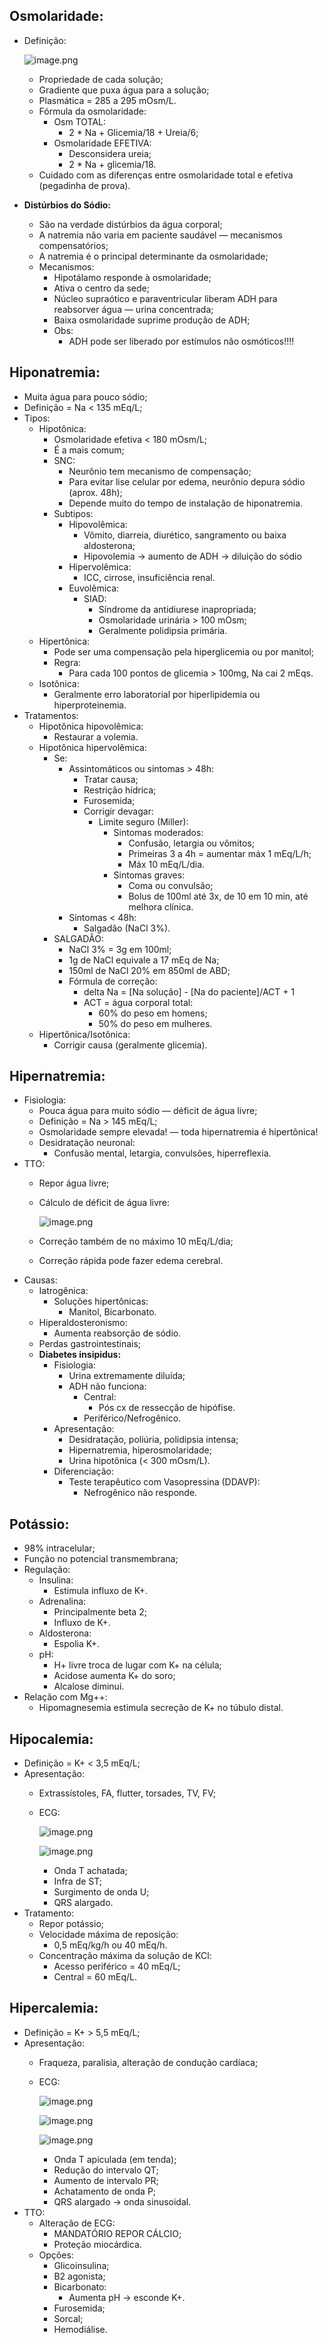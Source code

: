 ## Osmolaridade:

- Definição:
    
    ![image.png](ANESTESIOLOGIA/attachments/imgs/Equilíbrio-hidroeletrolítico/image.png)
    
    - Propriedade de cada solução;
    - Gradiente que puxa água para a solução;
    - Plasmática = 285 a 295 mOsm/L.
    - Fórmula da osmolaridade:
        - Osm TOTAL:
            - 2 * Na + Glicemia/18 + Ureia/6;
        - Osmolaridade EFETIVA:
            - Desconsidera ureia;
            - 2 * Na + glicemia/18.
    - Cuidado com as diferenças entre osmolaridade total e efetiva (pegadinha de prova).
- **Distúrbios do Sódio:**
    - São na verdade distúrbios da água corporal;
    - A natremia não varia em paciente saudável — mecanismos compensatórios;
    - A natremia é o principal determinante da osmolaridade;
    - Mecanismos:
        - Hipotálamo responde à osmolaridade;
        - Ativa o centro da sede;
        - Núcleo supraótico e paraventricular liberam ADH para reabsorver água — urina concentrada;
        - Baixa osmolaridade suprime produção de ADH;
        - Obs:
            - ADH pode ser liberado por estímulos não osmóticos!!!!

## Hiponatremia:

- Muita água para pouco sódio;
- Definição = Na < 135 mEq/L;
- Tipos:
    - Hipotônica:
        - Osmolaridade efetiva < 180 mOsm/L;
        - É a mais comum;
        - SNC:
            - Neurônio tem mecanismo de compensação;
            - Para evitar lise celular por edema, neurônio depura sódio (aprox. 48h);
            - Depende muito do tempo de instalação de hiponatremia.
        - Subtipos:
            - Hipovolêmica:
                - Vômito, diarreia, diurético, sangramento ou baixa aldosterona;
                - Hipovolemia → aumento de ADH → diluição do sódio
            - Hipervolêmica:
                - ICC, cirrose, insuficiência renal.
            - Euvolêmica:
                - SIAD:
                    - Síndrome da antidiurese inapropriada;
                    - Osmolaridade urinária > 100 mOsm;
                    - Geralmente polidipsia primária.
    - Hipertônica:
        - Pode ser uma compensação pela hiperglicemia ou por manitol;
        - Regra:
            - Para cada 100 pontos de glicemia > 100mg, Na cai 2 mEqs.
    - Isotônica:
        - Geralmente erro laboratorial por hiperlipidemia ou hiperproteinemia.
- Tratamentos:
    - Hipotônica hipovolêmica:
        - Restaurar a volemia.
    - Hipotônica hipervolêmica:
        - Se:
            - Assintomáticos ou sintomas > 48h:
                - Tratar causa;
                - Restrição hídrica;
                - Furosemida;
                - Corrigir devagar:
                    - Limite seguro (Miller):
                        - Sintomas moderados:
                            - Confusão, letargia ou vômitos;
                            - Primeiras 3 a 4h = aumentar máx 1 mEq/L/h;
                            - Máx 10 mEq/L/dia.
                        - Sintomas graves:
                            - Coma ou convulsão;
                            - Bolus de 100ml até 3x, de 10 em 10 min, até melhora clínica.
            - Sintomas < 48h:
                - Salgadão (NaCl 3%).
        - SALGADÃO:
            - NaCl 3% = 3g em 100ml;
            - 1g de NaCl equivale a 17 mEq de Na;
            - 150ml de NaCl 20% em 850ml de ABD;
            - Fórmula de correção:
                - delta Na = [Na solução] - [Na do paciente]/ACT + 1
                - ACT = água corporal total:
                    - 60% do peso em homens;
                    - 50% do peso em mulheres.
    - Hipertônica/Isotônica:
        - Corrigir causa (geralmente glicemia).

## Hipernatremia:

- Fisiologia:
    - Pouca água para muito sódio — déficit de água livre;
    - Definição = Na > 145 mEq/L;
    - Osmolaridade sempre elevada! — toda hipernatremia é hipertônica!
    - Desidratação neuronal:
        - Confusão mental, letargia, convulsões, hiperreflexia.
- TTO:
    - Repor água livre;
    - Cálculo de déficit de água livre:
        
        ![image.png](ANESTESIOLOGIA/attachments/imgs/Equilíbrio-hidroeletrolítico/image%201.png)
        
    - Correção também de no máximo 10 mEq/L/dia;
    - Correção rápida pode fazer edema cerebral.
- Causas:
    - Iatrogênica:
        - Soluções hipertônicas:
            - Manitol, Bicarbonato.
    - Hiperaldosteronismo:
        - Aumenta reabsorção de sódio.
    - Perdas gastrointestinais;
    - **Diabetes insipidus:**
        - Fisiologia:
            - Urina extremamente diluída;
            - ADH não funciona:
                - Central:
                    - Pós cx de ressecção de hipófise.
                - Periférico/Nefrogênico.
        - Apresentação:
            - Desidratação, poliúria, polidipsia intensa;
            - Hipernatremia, hiperosmolaridade;
            - Urina hipotônica (< 300 mOsm/L).
        - Diferenciação:
            - Teste terapêutico com Vasopressina (DDAVP):
                - Nefrogênico não responde.

## Potássio:

- 98% intracelular;
- Função no potencial transmembrana;
- Regulação:
    - Insulina:
        - Estimula influxo de K+.
    - Adrenalina:
        - Principalmente beta 2;
        - Influxo de K+.
    - Aldosterona:
        - Espolia K+.
    - pH:
        - H+ livre troca de lugar com K+ na célula;
        - Acidose aumenta K+ do soro;
        - Alcalose diminui.
- Relação com Mg++:
    - Hipomagnesemia estimula secreção de K+ no túbulo distal.

## Hipocalemia:

- Definição = K+ < 3,5 mEq/L;
- Apresentação:
    - Extrassístoles, FA, flutter, torsades, TV, FV;
    - ECG:
        
        ![image.png](ANESTESIOLOGIA/attachments/imgs/Equilíbrio-hidroeletrolítico/image%202.png)
        
        ![image.png](ANESTESIOLOGIA/attachments/imgs/Equilíbrio-hidroeletrolítico/image%203.png)
        
        - Onda T achatada;
        - Infra de ST;
        - Surgimento de onda U;
        - QRS alargado.
- Tratamento:
    - Repor potássio;
    - Velocidade máxima de reposição:
        - 0,5 mEq/kg/h ou 40 mEq/h.
    - Concentração máxima da solução de KCl:
        - Acesso periférico = 40 mEq/L;
        - Central = 60 mEq/L.

## Hipercalemia:

- Definição = K+ > 5,5 mEq/L;
- Apresentação:
    - Fraqueza, paralisia, alteração de condução cardíaca;
    - ECG:
        
        ![image.png](ANESTESIOLOGIA/attachments/imgs/Equilíbrio-hidroeletrolítico/image%204.png)
        
        ![image.png](ANESTESIOLOGIA/attachments/imgs/Equilíbrio-hidroeletrolítico/image%205.png)
        
        ![image.png](ANESTESIOLOGIA/attachments/imgs/Equilíbrio-hidroeletrolítico/image%206.png)
        
        - Onda T apiculada (em tenda);
        - Redução do intervalo QT;
        - Aumento de intervalo PR;
        - Achatamento de onda P;
        - QRS alargado → onda sinusoidal.
- TTO:
    - Alteração de ECG:
        - MANDATÓRIO REPOR CÁLCIO;
        - Proteção miocárdica.
    - Opções:
        - Glicoinsulina;
        - B2 agonista;
        - Bicarbonato:
            - Aumenta pH → esconde K+.
        - Furosemida;
        - Sorcal;
        - Hemodiálise.
